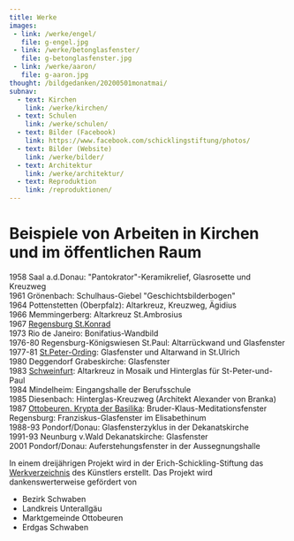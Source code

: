 ```yaml
---
title: Werke
images:
 - link: /werke/engel/
   file: g-engel.jpg
 - link: /werke/betonglasfenster/
   file: g-betonglasfenster.jpg
 - link: /werke/aaron/
   file: g-aaron.jpg
thought: /bildgedanken/20200501monatmai/
subnav:
  - text: Kirchen
    link: /werke/kirchen/
  - text: Schulen
    link: /werke/schulen/
  - text: Bilder (Facebook)
    link: https://www.facebook.com/schicklingstiftung/photos/
  - text: Bilder (Website)
    link: /werke/bilder/
  - text: Architektur
    link: /werke/architektur/
  - text: Reproduktion
    link: /reproduktionen/
---
```


# Beispiele von Arbeiten in Kirchen und im öffentlichen Raum

1958 Saal a.d.Donau: "Pantokrator"-Keramikrelief, Glasrosette und Kreuzweg  
1961 Grönenbach: Schulhaus-Giebel "Geschichtsbilderbogen"  
1964 Pottenstetten (Oberpfalz): Altarkreuz, Kreuzweg, Ägidius  
1966 Memmingerberg: Altarkreuz St.Ambrosius  
1967 [Regensburg St.Konrad](/werke/kirchen/regensburg-st-konrad/)  
1973 Rio de Janeiro: Bonifatius-Wandbild  
1976-80 Regensburg-Königswiesen St.Paul: Altarrückwand und Glasfenster  
1977-81 [St.Peter-Ording](/werke/kirchen/st-peter-ording/): Glasfenster und Altarwand in St.Ulrich  
1980 Deggendorf Grabeskirche: Glasfenster  
1983 [Schweinfurt](/werke/kirchen/schweinfurt/): Altarkreuz in Mosaik und Hinterglas für St-Peter-und-Paul  
1984 Mindelheim: Eingangshalle der Berufsschule  
1985 Diesenbach: Hinterglas-Kreuzweg (Architekt Alexander von Branka)  
1987 [Ottobeuren. Krypta der Basilika](/werke/kirchen/krypta-ott/): Bruder-Klaus-Meditationsfenster  
Regensburg: Franziskus-Glasfenster im Elisabethinum  
1988-93 Pondorf/Donau: Glasfensterzyklus in der Dekanatskirche  
1991-93 Neunburg v.Wald Dekanatskirche: Glasfenster  
2001 Pondorf/Donau: Auferstehungsfenster in der Aussegnungshalle

In einem dreijährigen Projekt wird in der Erich-Schickling-Stiftung das [Werkverzeichnis](/werkverzeichnis/) des Künstlers erstellt. Das Projekt wird dankenswerterweise gefördert von

-   Bezirk Schwaben
-   Landkreis Unterallgäu
-   Marktgemeinde Ottobeuren
-   Erdgas Schwaben
